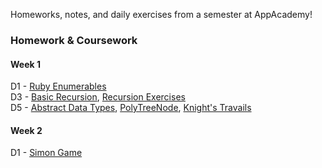 Homeworks, notes, and daily exercises from a semester at AppAcademy!

### Homework & Coursework

#### Week 1  
D1 - [Ruby Enumerables](https://github.com/agarun/homeworks/blob/master/classwork/W1D1/enumerables.rb)  
D3 - [Basic Recursion](https://github.com/agarun/homeworks/blob/master/homeworks/W1D3/recursion.rb), [Recursion Exercises](https://github.com/agarun/homeworks/blob/master/classwork/W1D3/recursion-exercises.rb)  
D5 - [Abstract Data Types](https://github.com/agarun/homeworks/blob/master/homeworks/W1D5/abstract_data_types.rb), [PolyTreeNode](https://github.com/agarun/homeworks/blob/master/classwork/W1D5/polytreenode/lib/00_tree_node.rb), [Knight's Travails](https://github.com/agarun/homeworks/blob/master/classwork/W1D5/knights_travails/knightpathfinder.rb)  

#### Week 2
D1 - [Simon Game](https://github.com/agarun/homeworks/blob/master/homeworks/W2D1/lib/simon_colorize.rb)  
